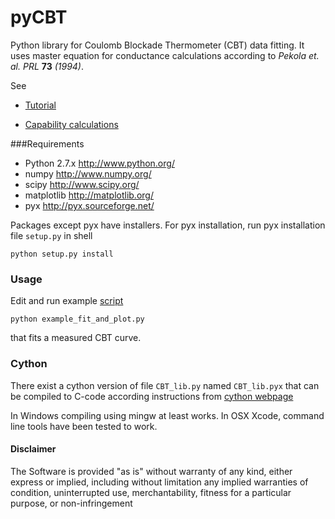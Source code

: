 pyCBT
=====

Python library for Coulomb Blockade Thermometer (CBT) data fitting. It uses master equation for conductance calculations according to *Pekola et. al. PRL*
**73** *(1994)*.

See 

* [Tutorial](http://nbviewer.ipython.org/urls/raw.github.com/AivonOy/pyCBT/master/pyNotebooks/pyCBT%2520tutorial.ipynb)

* [Capability calculations](http://nbviewer.ipython.org/github/AivonOy/pyCBT/blob/master/pyNotebooks/On%20CBT%20measurement.ipynb?create=1)

###Requirements

* Python 2.7.x http://www.python.org/
* numpy http://www.numpy.org/
* scipy http://www.scipy.org/
* matplotlib http://matplotlib.org/
* pyx http://pyx.sourceforge.net/


Packages except pyx have installers. For pyx installation, run pyx installation file ``setup.py`` in shell 

```
python setup.py install
```

### Usage 
Edit and run example [script](src/example_fit_and_plot.py) 
```
python example_fit_and_plot.py
```


that fits a measured CBT curve.

### Cython
There exist a cython version of file ``CBT_lib.py`` named ``CBT_lib.pyx`` that can be compiled to C-code according instructions
from [cython webpage](http://cython.org/)

In Windows compiling using mingw at least works. In OSX Xcode, command line tools have been tested to work.



#### Disclaimer

The Software is provided "as is" without warranty of any kind, either express or implied, including without limitation any implied warranties of condition, uninterrupted use, merchantability, fitness for a particular purpose, or non-infringement

